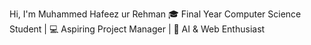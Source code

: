  Hi, I'm Muhammed Hafeez ur Rehman
🎓 Final Year Computer Science Student | 💻 Aspiring Project Manager | 🤖 AI & Web Enthusiast
